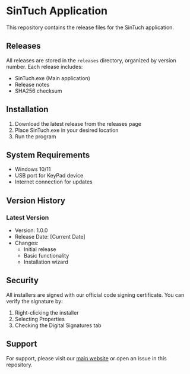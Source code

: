 # SinTuch Application

This repository contains the release files for the SinTuch application.

## Releases

All releases are stored in the `releases` directory, organized by version number. Each release includes:
- SinTuch.exe (Main application)
- Release notes
- SHA256 checksum

## Installation

1. Download the latest release from the releases page
2. Place SinTuch.exe in your desired location
3. Run the program

## System Requirements
- Windows 10/11
- USB port for KeyPad device
- Internet connection for updates

## Version History

### Latest Version
- Version: 1.0.0
- Release Date: [Current Date]
- Changes:
  - Initial release
  - Basic functionality
  - Installation wizard

## Security

All installers are signed with our official code signing certificate. You can verify the signature by:
1. Right-clicking the installer
2. Selecting Properties
3. Checking the Digital Signatures tab

## Support

For support, please visit our [main website](https://www.sintuch.top/) or open an issue in this repository. 

